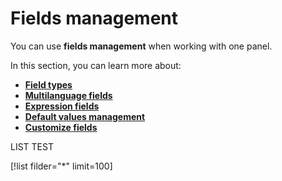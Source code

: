 # Fields management

You can use <b>fields management</b> when working with one panel.
  
In this section, you can learn more about:
 
- **[Field types](https://docs.erp.net/winclient/introduction/fields-management/field-types.html)**
- **[Multilanguage fields](https://docs.erp.net/winclient/introduction/fields-management/multilanguage-fields.html)**
- **[Expression fields](https://docs.erp.net/winclient/introduction/fields-management/expression-fields.html)**
- **[Default values management](https://docs.erp.net/winclient/introduction/fields-management/default-values-management.html)**
- **[Customize fields](https://docs.erp.net/winclient/introduction/fields-management/customize-fields.html)**

LIST TEST

[!list filder="*" limit=100]
